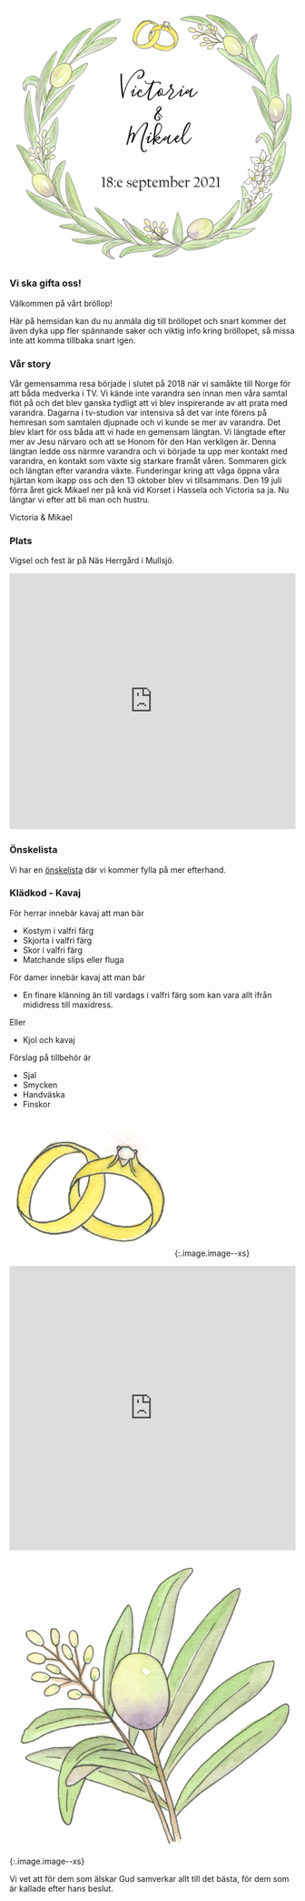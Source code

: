 
![Victoria & Mikael](assets/images/VictoriaMikael.png)

### Vi ska gifta oss!

Välkommen på vårt bröllop!

Här på hemsidan kan du nu anmäla dig till bröllopet
och snart kommer det även dyka upp fler spännande
saker och viktig info kring bröllopet,
så missa inte att komma tillbaka snart igen.

### Vår story
Vår gemensamma resa började i slutet på 2018 när vi samåkte till Norge för
att båda medverka i TV. Vi kände inte varandra sen innan men våra samtal
flöt på och det blev ganska tydligt att vi blev inspirerande av att prata med
varandra. Dagarna i tv-studion var intensiva så det var inte förens på
hemresan som samtalen djupnade och vi kunde se mer av varandra. Det
blev klart för oss båda att vi hade en gemensam längtan. Vi längtade efter
mer av Jesu närvaro och att se Honom för den Han verkligen är. Denna
längtan ledde oss närmre varandra och vi började ta upp mer kontakt med
varandra, en kontakt som växte sig starkare framåt våren. Sommaren gick
och längtan efter varandra växte. Funderingar kring att våga öppna våra
hjärtan kom ikapp oss och den 13 oktober blev vi tillsammans. Den 19 juli
förra året gick Mikael ner på knä vid Korset i Hassela och Victoria sa ja. Nu
längtar vi efter att bli man och hustru.

Victoria & Mikael

### Plats

Vigsel och fest är på Näs Herrgård i Mullsjö.

<iframe src="https://www.google.com/maps/embed?pb=!1m18!1m12!1m3!1d2688.967822294081!2d13.777206716154385!3d57.86186353483952!2m3!1f0!2f0!3f0!3m2!1i1024!2i768!4f13.1!3m3!1m2!1s0x465a625cc797b385%3A0x8d9c1c9619b06de5!2zTsOkcyBIZXJyZ8OlcmQ!5e1!3m2!1sen!2sse!4v1621153274421!5m2!1sen!2sse" width="100%" height="450" style="border:0;" allowfullscreen="" loading="lazy"></iframe>

### Önskelista

Vi har en [önskelista](https://onskelista.se/w/brollopsgavor-3) där vi kommer fylla på
mer efterhand.

### Klädkod - Kavaj
För herrar innebär kavaj att man bär
- Kostym i valfri färg
- Skjorta i valfri färg
- Skor i valfri färg
- Matchande slips eller fluga

För damer innebär kavaj att man bär
- En finare klänning än till vardags i valfri färg som kan vara allt ifrån
mididress till maxidress.

Eller

- Kjol och kavaj

Förslag på tillbehör är
- Sjal
- Smycken
- Handväska
- Finskor

![Ringar](assets/images/ringar.png){:.image.image--xs}

<iframe src="https://docs.google.com/forms/d/e/1FAIpQLSf0wLtFi7x7YhXe-9HKLjOeRbAcSOxcwI44sbk5fNmTclgzaw/viewform?embedded=true" width="100%" height="500" frameborder="0" marginheight="0" marginwidth="0">Loading…</iframe>

![Blad](assets/images/blad.png){:.image.image--xs}

Vi vet att för dem som älskar Gud samverkar allt till det bästa, för dem som är kallade efter hans beslut.
